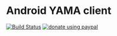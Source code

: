 # Android YAMA client
[![Build Status](https://travis-ci.org/aragaer/yama_android.svg?branch=master)](https://travis-ci.org/aragaer/yama_android)
[![donate using paypal](https://www.paypalobjects.com/en_US/i/btn/btn_donate_SM.gif)](https://www.paypal.com/cgi-bin/webscr?cmd=_donations&business=aragaer@gmail.com&lc=RU&item_name=YAMA&currency_code=USD&bn=PP-DonationsBF:btn_donate_SM.gif:NonHosted)